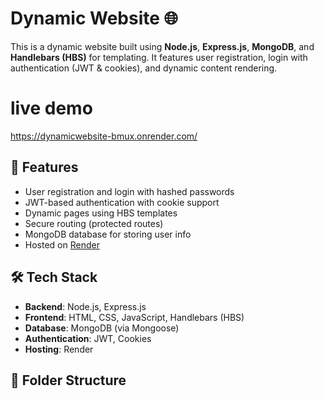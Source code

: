 # Dynamic Website 🌐

This is a dynamic website built using **Node.js**, **Express.js**, **MongoDB**, and **Handlebars (HBS)** for templating. It features user registration, login with authentication (JWT & cookies), and dynamic content rendering.
# live demo
https://dynamicwebsite-bmux.onrender.com/
## 🚀 Features

- User registration and login with hashed passwords
- JWT-based authentication with cookie support
- Dynamic pages using HBS templates
- Secure routing (protected routes)
- MongoDB database for storing user info
- Hosted on [Render](https://render.com)

## 🛠 Tech Stack

- **Backend**: Node.js, Express.js
- **Frontend**: HTML, CSS, JavaScript, Handlebars (HBS)
- **Database**: MongoDB (via Mongoose)
- **Authentication**: JWT, Cookies
- **Hosting**: Render

## 📁 Folder Structure


